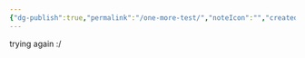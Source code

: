 ```yaml
---
{"dg-publish":true,"permalink":"/one-more-test/","noteIcon":"","created":"2024-12-02T09:07:27.633-06:00","updated":"2024-12-02T09:07:48.438-06:00"}
---
```


trying again :/  